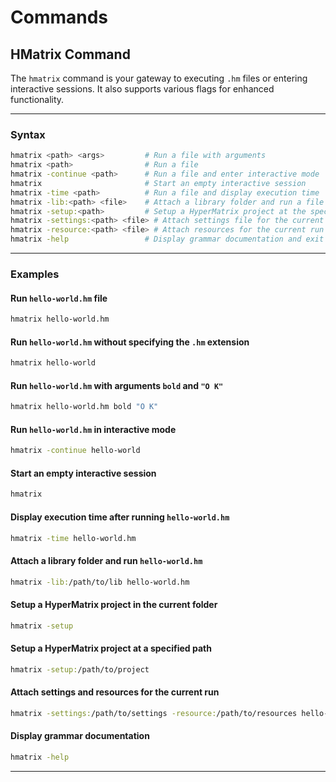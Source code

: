 # Commands

## HMatrix Command

The `hmatrix` command is your gateway to executing `.hm` files or entering interactive sessions. It also supports various flags for enhanced functionality.

---

### Syntax
```bash
hmatrix <path> <args>         # Run a file with arguments
hmatrix <path>                # Run a file
hmatrix -continue <path>      # Run a file and enter interactive mode
hmatrix                       # Start an empty interactive session
hmatrix -time <path>          # Run a file and display execution time
hmatrix -lib:<path> <file>    # Attach a library folder and run a file
hmatrix -setup:<path>         # Setup a HyperMatrix project at the specified path
hmatrix -settings:<path> <file> # Attach settings file for the current run (lexer update required)
hmatrix -resource:<path> <file> # Attach resources for the current run
hmatrix -help                 # Display grammar documentation and exit
```

---

### Examples

#### Run `hello-world.hm` file
```bash
hmatrix hello-world.hm
```

#### Run `hello-world.hm` without specifying the `.hm` extension
```bash
hmatrix hello-world
```

#### Run `hello-world.hm` with arguments `bold` and `"O K"`
```bash
hmatrix hello-world.hm bold "O K"
```

#### Run `hello-world.hm` in interactive mode
```bash
hmatrix -continue hello-world
```

#### Start an empty interactive session
```bash
hmatrix
```

#### Display execution time after running `hello-world.hm`
```bash
hmatrix -time hello-world.hm
```

#### Attach a library folder and run `hello-world.hm`
```bash
hmatrix -lib:/path/to/lib hello-world.hm
```

#### Setup a HyperMatrix project in the current folder
```bash
hmatrix -setup
```

#### Setup a HyperMatrix project at a specified path
```bash
hmatrix -setup:/path/to/project
```

#### Attach settings and resources for the current run
```bash
hmatrix -settings:/path/to/settings -resource:/path/to/resources hello-world.hm
```

#### Display grammar documentation
```bash
hmatrix -help
```

---
